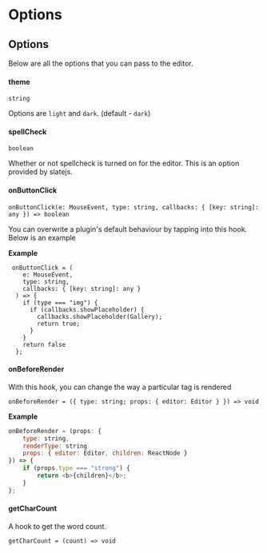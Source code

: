 # Options

## Options

Below are all the options that you can pass to the editor.

#### theme

```text
string
```

Options are `light` and `dark`. \(default - `dark`\)

#### spellCheck

```text
boolean
```

Whether or not spellcheck is turned on for the editor. This is an option provided by slatejs.

#### onButtonClick

```text
onButtonClick(e: MouseEvent, type: string, callbacks: { [key: string]: any }) => boolean
```

You can overwrite a plugin's default behaviour by tapping into this hook. Below is an example

**Example**

```text
 onButtonClick = (
    e: MouseEvent,
    type: string,
    callbacks: { [key: string]: any }
  ) => {
    if (type === "img") {
      if (callbacks.showPlaceholder) {
        callbacks.showPlaceholder(Gallery);
        return true;
      }
    }
    return false
  };
```

#### onBeforeRender

With this hook, you can change the way a particular tag is rendered

```text
onBeforeRender = ({ type: string; props: { editor: Editor } }) => void
```

**Example**

```javascript
onBeforeRender = (props: {
    type: string,
    renderType: string
    props: { editor: Editor, children: ReactNode }
}) => {
    if (props.type === "strong") {
        return <b>{children}</b>;
    }
};
```

#### getCharCount

A hook to get the word count.

```text
getCharCount = (count) => void
```

